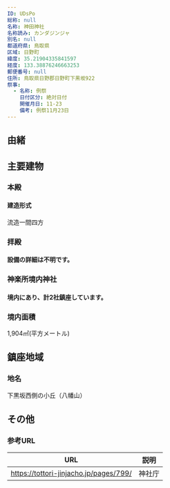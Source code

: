 ```yaml
---
ID: UDsPo
総称: null
名称: 神田神社
名称読み: カンダジンジャ
別名: null
都道府県: 鳥取県
区域: 日野町
緯度: 35.21904335841597
経度: 133.38876246663253
郵便番号: null
住所: 鳥取県日野郡日野町下黒坂922
祭事:
  - 名称: 例祭
    日付区分: 絶対日付
    開催月日: 11-23
    備考: 例祭11月23日
---
```


## 由緒

## 主要建物

### 本殿

#### 建造形式

流造一間四方

### 拝殿

#### 設備の詳細は不明です。

### 神楽所境内神社

#### 境内にあり、計2社鎮座しています。

### 境内面積

1,904㎡(平方メートル)

## 鎮座地域

### 地名

下黒坂西側の小丘（八幡山）

## その他

### 参考URL

| URL                                    | 説明   |
| -------------------------------------- | ------ |
| https://tottori-jinjacho.jp/pages/799/ | 神社庁 |
